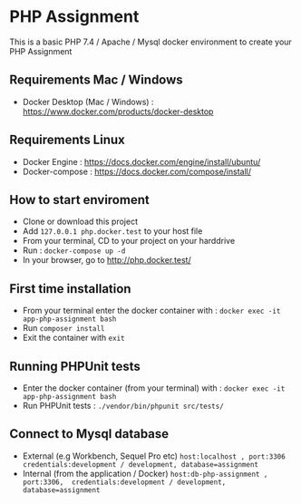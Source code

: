 # PHP Assignment
This is a basic PHP 7.4 / Apache / Mysql docker environment to create your PHP Assignment 

## Requirements Mac / Windows
* Docker Desktop (Mac / Windows) : https://www.docker.com/products/docker-desktop

## Requirements Linux
* Docker Engine  : https://docs.docker.com/engine/install/ubuntu/
* Docker-compose : https://docs.docker.com/compose/install/

## How to start enviroment
* Clone or download this project 
* Add `127.0.0.1 php.docker.test` to your host file
* From your terminal, CD to your project on your harddrive
* Run : `docker-compose up -d`   
* In your browser, go to http://php.docker.test/

## First time installation
* From your terminal enter the docker container with : `docker exec -it app-php-assignment bash`
* Run `composer install`
* Exit the container with `exit` 

## Running PHPUnit tests 
* Enter the docker container (from your terminal) with : `docker exec -it app-php-assignment bash`
* Run PHPUnit tests : `./vendor/bin/phpunit src/tests/`

## Connect to Mysql database
* External (e.g Workbench, Sequel Pro etc) `host:localhost , port:3306  credentials:development / development, database=assignment`
* Internal (from the application / Docker) `host:db-php-assignment , port:3306,  credentials:development / development, database=assignment`
